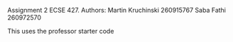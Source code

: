 Assignment 2 ECSE 427.
Authors:
Martin Kruchinski 260915767
Saba Fathi 260972570

This uses the professor starter code
